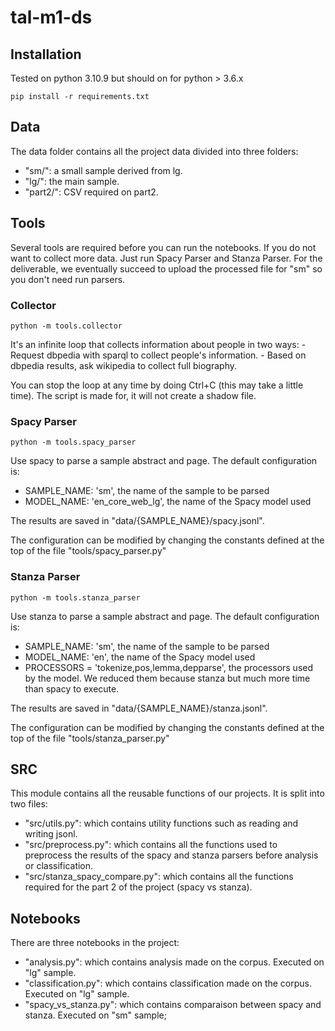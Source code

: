 # tal-m1-ds

## Installation

Tested on python 3.10.9 but should on for python > 3.6.x

```
pip install -r requirements.txt 
```

## Data

The data folder contains all the project data divided into three folders:
- "sm/": a small sample derived from lg.
- "lg/": the main sample.
- "part2/": CSV required on part2.

## Tools

Several tools are required before you can run the notebooks. If you do not want to collect more data. Just run Spacy Parser and Stanza Parser.
For the deliverable, we eventually succeed to upload the processed file for "sm" so you don't need run parsers.

### Collector

```
python -m tools.collector
```

It's an infinite loop that collects information about people in two ways:
    - Request dbpedia with sparql to collect people's information.
    - Based on dbpedia results, ask wikipedia to collect full biography.

You can stop the loop at any time by doing Ctrl+C (this may take a little time). The script is made for, it will not create a shadow file.

### Spacy Parser

```
python -m tools.spacy_parser
```

Use spacy to parse a sample abstract and page.
The default configuration is:
- SAMPLE_NAME: 'sm', the name of the sample to be parsed
- MODEL_NAME: 'en_core_web_lg', the name of the Spacy model used

The results are saved in "data/{SAMPLE_NAME}/spacy.jsonl".

The configuration can be modified by changing the constants defined at the top of the file "tools/spacy_parser.py"

### Stanza Parser

```
python -m tools.stanza_parser
```

Use stanza to parse a sample abstract and page.
The default configuration is:
- SAMPLE_NAME: 'sm', the name of the sample to be parsed
- MODEL_NAME: 'en', the name of the Spacy model used
- PROCESSORS = 'tokenize,pos,lemma,depparse', the processors used by the model. We reduced them because stanza but much more time than spacy to execute.

The results are saved in "data/{SAMPLE_NAME}/stanza.jsonl".

The configuration can be modified by changing the constants defined at the top of the file "tools/stanza_parser.py"

## SRC

This module contains all the reusable functions of our projects. It is split into two files:
- "src/utils.py": which contains utility functions such as reading and writing jsonl.
- "src/preprocess.py": which contains all the functions used to preprocess the results of the spacy and stanza parsers before analysis or classification.
- "src/stanza_spacy_compare.py": which contains all the functions required for the part 2 of the project (spacy vs stanza).

## Notebooks

There are three notebooks in the project:
- "analysis.py": which contains analysis made on the corpus. Executed on "lg" sample.
- "classification.py": which contains classification made on the corpus. Executed on "lg" sample.
- "spacy_vs_stanza.py": which contains comparaison between spacy and stanza. Executed on "sm" sample;
